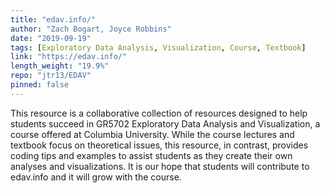 ```yaml
---
title: "edav.info/"
author: "Zach Bogart, Joyce Robbins"
date: "2019-09-19"
tags: [Exploratory Data Analysis, Visualization, Course, Textbook]
link: "https://edav.info/"
length_weight: "19.9%"
repo: "jtr13/EDAV"
pinned: false
---
```


This resource is a collaborative collection of resources designed to help students succeed in GR5702 Exploratory Data Analysis and Visualization, a course offered at Columbia University. While the course lectures and textbook focus on theoretical issues, this resource, in contrast, provides coding tips and examples to assist students as they create their own analyses and visualizations. It is our hope that students will contribute to edav.info and it will grow with the course.
